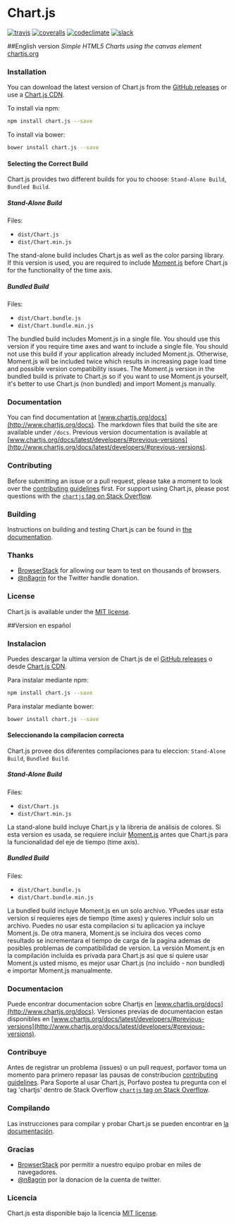 # Chart.js

[![travis](https://img.shields.io/travis/chartjs/Chart.js.svg?style=flat-square&maxAge=60)](https://travis-ci.org/chartjs/Chart.js) [![coveralls](https://img.shields.io/coveralls/chartjs/Chart.js.svg?style=flat-square&maxAge=600)](https://coveralls.io/github/chartjs/Chart.js?branch=master) [![codeclimate](https://img.shields.io/codeclimate/maintainability/chartjs/Chart.js.svg?style=flat-square&maxAge=600)](https://codeclimate.com/github/chartjs/Chart.js) [![slack](https://img.shields.io/badge/slack-chartjs-blue.svg?style=flat-square&maxAge=3600)](https://chartjs-slack.herokuapp.com/)

##English version
*Simple HTML5 Charts using the canvas element* [chartjs.org](http://www.chartjs.org)

### Installation

You can download the latest version of Chart.js from the [GitHub releases](https://github.com/chartjs/Chart.js/releases/latest) or use a [Chart.js CDN](https://cdnjs.com/libraries/Chart.js).

To install via npm:

```bash
npm install chart.js --save
```

To install via bower:
```bash
bower install chart.js --save
```

#### Selecting the Correct Build

Chart.js provides two different builds for you to choose: `Stand-Alone Build`, `Bundled Build`.

##### Stand-Alone Build
Files:
* `dist/Chart.js`
* `dist/Chart.min.js`

The stand-alone build includes Chart.js as well as the color parsing library. If this version is used, you are required to include [Moment.js](http://momentjs.com/) before Chart.js for the functionality of the time axis.

##### Bundled Build
Files:
* `dist/Chart.bundle.js`
* `dist/Chart.bundle.min.js`

The bundled build includes Moment.js in a single file. You should use this version if you require time axes and want to include a single file. You should not use this build if your application already included Moment.js. Otherwise, Moment.js will be included twice which results in increasing page load time and possible version compatibility issues. The Moment.js version in the bundled build is private to Chart.js so if you want to use Moment.js yourself, it's better to use Chart.js (non bundled) and import Moment.js manually.

### Documentation

You can find documentation at [www.chartjs.org/docs](http://www.chartjs.org/docs). The markdown files that build the site are available under `/docs`. Previous version documentation is available at [www.chartjs.org/docs/latest/developers/#previous-versions](http://www.chartjs.org/docs/latest/developers/#previous-versions).

### Contributing

Before submitting an issue or a pull request, please take a moment to look over the [contributing guidelines](https://github.com/chartjs/Chart.js/blob/master/docs/developers/contributing.md) first. For support using Chart.js, please post questions with the [`chartjs` tag on Stack Overflow](http://stackoverflow.com/questions/tagged/chartjs).

### Building
Instructions on building and testing Chart.js can be found in [the documentation](https://github.com/chartjs/Chart.js/blob/master/docs/developers/contributing.md#building-and-testing).

### Thanks
- [BrowserStack](https://browserstack.com) for allowing our team to test on thousands of browsers.
- [@n8agrin](https://twitter.com/n8agrin) for the Twitter handle donation.

### License

Chart.js is available under the [MIT license](http://opensource.org/licenses/MIT).

##Version en español

### Instalacion

Puedes descargar la ultima version de Chart.js de el [GitHub releases](https://github.com/chartjs/Chart.js/releases/latest) o desde [Chart.js CDN](https://cdnjs.com/libraries/Chart.js).

Para instalar mediante npm:

```bash
npm install chart.js --save
```

Para instalar mediante bower:
```bash
bower install chart.js --save
```
#### Seleccionando la compilacion correcta

Chart.js provee dos diferentes compilaciones para tu eleccion: `Stand-Alone Build`, `Bundled Build`.

##### Stand-Alone Build
Files:
* `dist/Chart.js`
* `dist/Chart.min.js`

La stand-alone build incluye Chart.js y la libreria de análisis de colores. Si esta version es usada, se requiere incluir [Moment.js](http://momentjs.com/) antes que Chart.js para la funcionalidad del eje de tiempo (time axis).

##### Bundled Build
Files:
* `dist/Chart.bundle.js`
* `dist/Chart.bundle.min.js`

La bundled build incluye Moment.js en un solo archivo. YPuedes usar esta version si requieres ejes de tiempo (time axes) y quieres incluir solo un archivo. Puedes no usar esta compilacion si tu aplicacion ya incluye Moment.js. De otra manera, Moment.js se incluira dos veces como resultado se incrementara el tiempo de carga de la pagina ademas de posibles problemas de compatibilidad de version. La versión Moment.js en la compilación incluida es privada para Chart.js así que si quiere usar Moment.js usted mismo, es mejor usar Chart.js (no incluido - non bundled) e importar Moment.js manualmente. 

### Documentacion

Puede encontrar documentacion sobre Chartjs en [www.chartjs.org/docs](http://www.chartjs.org/docs). Versiones previas de documentacion estan disponibles en [www.chartjs.org/docs/latest/developers/#previous-versions](http://www.chartjs.org/docs/latest/developers/#previous-versions).

### Contribuye

Antes de registrar un problema (issues) o un pull request, porfavor toma un momento para primero repasar las pausas de constribucion [contributing guidelines](https://github.com/chartjs/Chart.js/blob/master/docs/developers/contributing.md). Para Soporte al usar Chart.js, Porfavo postea tu pregunta con el tag 'chartjs' dentro de Stack Overflow [`chartjs` tag on Stack Overflow](http://stackoverflow.com/questions/tagged/chartjs).

### Compilando
Las instrucciones para compilar y probar Chart.js se pueden encontrar en [la documentación](https://github.com/chartjs/Chart.js/blob/master/docs/developers/contributing.md#building-and-testing).

### Gracias
- [BrowserStack](https://browserstack.com) por permitir a nuestro equipo probar en miles de navegadores.
- [@n8agrin](https://twitter.com/n8agrin) por la donacion de la cuenta de twitter.

### Licencia

Chart.js esta disponible bajo la licencia [MIT license](http://opensource.org/licenses/MIT).


